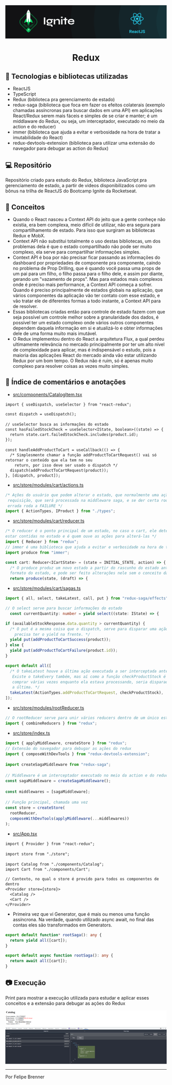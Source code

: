 <img alt="ignite-reactjs" title="ignite-reactjs" src=".github/cover-reactjs.png">

<h1 align="center">
  Redux
</h1>

## 🚀 Tecnologias e bibliotecas utilizadas

- ReactJS
- TypeScript
- Redux (biblioteca pra gerenciamento de estado)
- redux-saga (biblioteca que foca em fazer os efeitos colaterais (exemplo chamadas assíncronas para buscar dados em uma API) em aplicações React/Redux serem mais fáceis e simples de se criar e manter; é um middlaware do Redux, ou seja, um interceptador, executado no meio da action e do reducer)
- immer (biblioteca que ajuda a evitar e verbosidade na hora de tratar a imutabilidade do React)
- redux-devtools-extension (biblioteca para utilizar uma extensão do navegador para debugar as action do Redux)

## 💻 Repositório

Repositório criado para estudo do Redux, biblioteca JavaScript pra gerenciamento de estado, a partir de videos disponibilizados como um bônus na trilha de ReactJS do Bootcamp Ignite da Rocketseat.

## 📖 Conceitos

- Quando o React nasceu a Context API do jeito que a gente conheçe não existia, era bem complexa, meio difícil de utilizar, não era segura para compartilhamento de estado. Para isso que surgiram as bibliotecas Redux e MobX.
- Context API não substitui totalmente o uso destas bibliotecas, um dos problemas dela é que o estado compartilhado não pode ser muito complexo, ela serve para compartilhar informações simples.
- Context API é boa por não precisar ficar passando as informações do dashboard por propriedades de componente pra componente, caindo no problema de Prop Drilling, que é quando você passa uma props de um pai para um filho, o filho passa para o filho dele, e assim por diante, gerando um "vazamento de props". Mas para estados mais complexos onde é preciso mais performance, a Context API começa a sofrer. Quando é preciso principalmente de estados globais na aplicação, que vários componentes da aplicação vão ter contato com esse estado, e vão tratar ele de diferentes formas a todo instante, a Context API para de resolver.
- Essas bibliotecas criadas então para controle de estado fazem com que seja possível um controle melhor sobre a granularidade dos dados, é possível ter um estado complexo onde vários outros componentes dependem daquela informação em si e atualizá-lo e obter informações dele de uma forma muito mais imutável.
- O Redux implementou dentro do React a arquitetura Flux, a qual perdeu ultimamente relevância no mercado principalmente por ter um alto nível de complexidade para aplicar, mas é indispensável o estudo, pois a maioria das aplicações React do mercado ainda vão estar utilizando Redux por um bom tempo. O Redux não é ruim, só é apenas muito complexo para resolver coisas as vezes muito simples.

## 📖 Índice de comentários e anotações

- [src/components/CatalogItem.tsx](https://github.com/FelipeBrenner/ignite-reactjs-bonus-redux/blob/main/src/components/CatalogItem.tsx)

```tsx
import { useDispatch, useSelector } from "react-redux";
```

```tsx
const dispatch = useDispatch();

// useSelector busca as informações do estado
const hasFailedStockCheck = useSelector<IState, boolean>((state) => {
  return state.cart.failedStockCheck.includes(product.id);
});

const handleAddProductToCart = useCallback(() => {
  /* Simplesmente chamar a função addProductToCartRequest() vai só retornar o conteúdo que ela tem no seu 
    return, por isso deve ser usado o dispatch */
  dispatch(addProductToCartRequest(product));
}, [dispatch, product]);
```

- [src/store/modules/cart/actions.ts](https://github.com/FelipeBrenner/ignite-reactjs-bonus-redux/blob/main/src/store/modules/cart/actions.ts)

```ts
/* Ações do usuário que podem alterar o estado, que normalmente uma ação é separada em três, uma
 requisição, que será processada na middleware saga, e se der certa roda a SUCCESS e se der 
 errada roda a FAILURE */
import { ActionTypes, IProduct } from "./types";
```

- [src/store/modules/cart/reducer.ts](https://github.com/FelipeBrenner/ignite-reactjs-bonus-redux/blob/main/src/store/modules/cart/reducer.ts)

```ts
/* O reducer é o ponto principal de um estado, no caso o cart, ele determina quais as informações que vão 
estar contidas no estado e é quem ouve as ações para alterá-las */
import { Reducer } from "redux";
// immer é uma biblioteca que ajuda a evitar e verbosidade na hora de tratar a imutabilidade do React
import produce from "immer";
```

```ts
const cart: Reducer<ICartState> = (state = INITIAL_STATE, action) => {
  /* O produce produz um novo estado a partir do rascunho do estado anterior, no qual o draft tem o mesmo
  formato do estado, e pode ser feito alterações nele sem o conceito da imutabilidade */
  return produce(state, (draft) => {
```

- [src/store/modules/cart/sagas.ts](https://github.com/FelipeBrenner/ignite-reactjs-bonus-redux/blob/main/src/store/modules/cart/sagas.ts)

```ts
import { all, select, takeLatest, call, put } from "redux-saga/effects";
```

```ts
// O select serve para buscar informações do estado
  const currentQuantity: number = yield select((state: IState) => {
```

```ts
if (availableStockResponse.data.quantity > currentQuantity) {
  /* O put é a mesma coisa que o dispatch, serve para disparar uma ação. Todo método que vem do saga
    precisa ter o yield na frente. */
  yield put(addProductToCartSuccess(product));
} else {
  yield put(addProductToCartFailure(product.id));
}
```

```ts
export default all([
  /* O takeLatest houve a última ação executada a ser interceptada antes do reducer.
   Existe o takeEvery também, mas aí como a função checkProductStock é assincrona, se fosse clicado em 
   comprar várias vezes enquanto ela estava processando, seria disparado todas as vezes, e não somente 
   a última. */
  takeLatest(ActionTypes.addProductToCartRequest, checkProductStock),
]);
```

- [src/store/modules/rootReducer.ts](https://github.com/FelipeBrenner/ignite-reactjs-bonus-redux/blob/main/src/store/modules/rootReducer.ts)

```ts
// O rootReducer serve para unir vários reducers dentro de um único estado disponível para a aplicação
import { combineReducers } from "redux";
```

- [src/store/index.ts](https://github.com/FelipeBrenner/ignite-reactjs-bonus-redux/blob/main/src/store/index.ts)

```ts
import { applyMiddleware, createStore } from "redux";
// Extensão do navegador para debugar as ações do redux
import { composeWithDevTools } from "redux-devtools-extension";

import createSagaMiddleware from "redux-saga";

// Middleware é um interceptador executado no meio da action e do reducer
const sagaMiddleware = createSagaMiddleware();

const middlewares = [sagaMiddleware];

// Função principal, chamada uma vez
const store = createStore(
  rootReducer,
  composeWithDevTools(applyMiddleware(...middlewares))
);
```

- [src/App.tsx](https://github.com/FelipeBrenner/ignite-reactjs-bonus-redux/blob/main/src/App.tsx)

```tsx
import { Provider } from "react-redux";

import store from "./store";

import Catalog from "./components/Catalog";
import Cart from "./components/Cart";
```

```tsx
// Contexto, no qual o store é provido para todos os componentes de dentro
<Provider store={store}>
  <Catalog />
  <Cart />
</Provider>
```

- Primeira vez que vi Generator, que é mais ou menos uma função assíncrona. Na verdade, quando utilizado async await, no final das contas eles são transformados em Generators.

```ts
export default function* rootSaga(): any {
  return yield all([cart]);
}
```

```ts
export default async function rootSaga(): any {
  return await all([cart]);
}
```

## 📷 Execução

Print para mostrar a execução utilizada para estudar e aplicar esses conceitos e a extensão para debugar as ações do Redux

<img alt="print" title="print" src=".github/print.png">

---

Por Felipe Brenner
